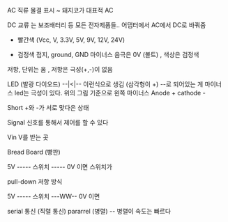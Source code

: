 AC 직류
물결 표시 ~ 돼지코가 대표적 AC

DC 교류
는 보조배터리 등 모든 전자제품들..
어댑터에서 AC에서 DC로 바꿔줌


+ 빨간색 (Vcc, V, 3.3V, 5V, 9V, 12V, 24V)


- 검정색
접지, ground, GND 
마이너스 음극은 0V (볼트) , 색상은 검정색


저항, 단위는 옴 , 저항은 극성(+,-)이 없음

LED (발광 다이오드)  --|<|--  이런식으로 생김 (삼각형이 +) --로 되어있는 게 마이너스
led는 극성이 있다. 위의 그림 기준으로 왼쪽 마이너스 
Anode +
cathode -



Short +와 -가 서로 맞다은 상태


Signal 신호를 통해서 제어를 할 수 있다

Vin V를 받는 곳


Bread Board (빵판)


5V ----- 스위치 ----- 0V 이면 스위치가 

pull-down 저항 방식

5V ----- 스위치 ---WW-- 0V 이면 
                

serial 통신 (직렬 통신)
pararrel (병렬) -- 병렬이 속도는 빠르다

